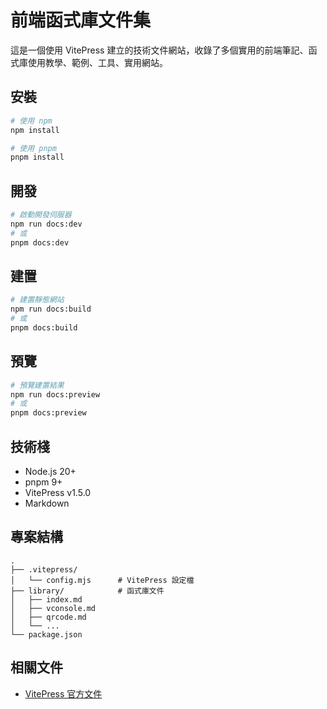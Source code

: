 # 前端函式庫文件集

這是一個使用 VitePress 建立的技術文件網站，收錄了多個實用的前端筆記、函式庫使用教學、範例、工具、實用網站。

## 安裝

```bash
# 使用 npm
npm install

# 使用 pnpm
pnpm install
```

## 開發

```bash
# 啟動開發伺服器
npm run docs:dev
# 或
pnpm docs:dev
```

## 建置

```bash
# 建置靜態網站
npm run docs:build
# 或
pnpm docs:build
```

## 預覽

```bash
# 預覽建置結果
npm run docs:preview
# 或
pnpm docs:preview
```

## 技術棧

- Node.js 20+
- pnpm 9+
- VitePress v1.5.0
- Markdown

## 專案結構

```
.
├── .vitepress/
│   └── config.mjs      # VitePress 設定檔
├── library/            # 函式庫文件
│   ├── index.md
│   ├── vconsole.md
│   ├── qrcode.md
│   └── ...
└── package.json
```

## 相關文件

- [VitePress 官方文件](https://vitepress.dev/)
